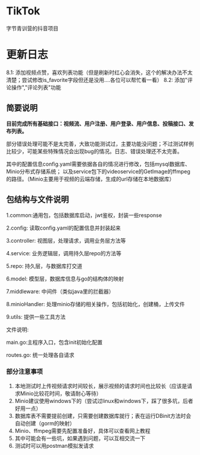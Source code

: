 
# TikTok
字节青训营的抖音项目

# 更新日志
8.1: 添加视频点赞，喜欢列表功能（但是刷新时红心会消失，这个的解决办法不太清楚；尝试修改is_favorite字段但还是没用....各位可以帮忙看一看）
8.2: 添加"评论操作","评论列表"功能

## 简要说明
**目前完成所有基础接口：视频流、用户注册、用户登录、用户信息、投稿接口、发布列表。**

部分错误处理可能不是太完善，大致功能测试过，主要功能没问题；不过测试样例比较少，可能某些特殊情况会出现bug的情况。日志、错误处理还不太完善。

其中的配置信息config.yaml需要依据各自的情况进行修改，包括mysql数据库、Minio分布式存储系统； 以及service包下的videoservice的GetImage的ffmpeg的路径。（Minio主要用于视频的云端存储，生成的url存储在本地数据库）


## 包结构与文件说明
1.common:通用包，包括数据库启动，jwt鉴权，封装一些response

2.config: 读取config.yaml的配置信息并封装起来

3.controller: 视图层，处理请求，调用业务层方法等

4.service: 业务逻辑层，调用持久层repo的方法等

5.repo: 持久层，与数据库打交道

6.model: 模型层，数据库信息与go的结构体的映射

7.middleware: 中间件（类似java里的拦截器）

8.minioHandler: 处理minio存储的相关操作，包括初始化，创建桶，上传文件

9.utils: 提供一些工具方法

文件说明:

main.go:主程序入口，包含init初始化配置

routes.go: 统一处理各自请求


### 部分注意事项
1. 本地测试时上传视频请求时间较长，展示视频的请求时间也比较长（应该是请求Minio比较花时间，敬请耐心等待）
2. Minio建议使用windows下的（尝试过linux和windows下，踩了很多坑，后者好用一点）
3. 数据库表不需要提前创建，只需要创建数据库就行；表在运行DBinit方法时会自动创建（gorm的映射）
4. Minio、ffmpeg需要先配置准备好，具体可以查看网上教程
5. 其中可能会有一些坑，如果遇到问题，可以互相交流一下
6. 测试时可以用postman模拟发请求